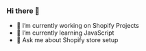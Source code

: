### Hi there 👋




- 🔭 I’m currently working on Shopify Projects 
- 🌱 I’m currently learning JavaScript
- 💬 Ask me about Shopify store setup

